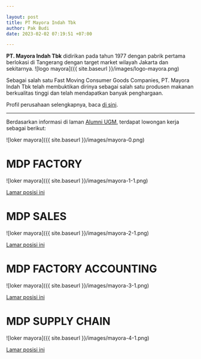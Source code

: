 ```yaml
---

layout: post
title: PT Mayora Indah Tbk
author: Pak Budi
date: 2023-02-02 07:19:51 +07:00

---
```


**PT. Mayora Indah Tbk** didirikan pada tahun 1977 dengan pabrik pertama berlokasi di Tangerang dengan target market wilayah Jakarta dan sekitarnya.
![logo mayora]({{ site.baseurl }}/images/logo-mayora.png)

Sebagai salah satu Fast Moving Consumer Goods Companies, PT. Mayora Indah Tbk telah membuktikan dirinya sebagai salah satu produsen makanan berkualitas tinggi dan telah mendapatkan banyak penghargaan.

Profil perusahaan selengkapnya, baca [di sini](https://www.mayoraindah.co.id/).

---

Berdasarkan informasi di laman [Alumni UGM](https://alumni.ugm.ac.id/2023/01/25/pt-mayora-indah-tbk-14/), terdapat lowongan kerja sebagai berikut:

![loker mayora]({{ site.baseurl }}/images/mayora-0.png)

# MDP FACTORY

![loker mayora]({{ site.baseurl }}/images/mayora-1-1.png)

<div class="apply"><a href="mailto:mayorakarir@mayora.co.id?subject=MDP FACTORY_2023_Kota Domisili">Lamar posisi ini</a></div>

# MDP SALES

![loker mayora]({{ site.baseurl }}/images/mayora-2-1.png)

<div class="apply"><a href="mailto:mayorakarir@mayora.co.id?subject=MDP SALES_2023_Kota Domisili">Lamar posisi ini</a></div>

# MDP FACTORY ACCOUNTING

![loker mayora]({{ site.baseurl }}/images/mayora-3-1.png)

<div class="apply"><a href="mailto:mayorakarir@mayora.co.id?subject=MDP FA_2023_Kota Domisili">Lamar posisi ini</a></div>

# MDP SUPPLY CHAIN

![loker mayora]({{ site.baseurl }}/images/mayora-4-1.png)

<div class="apply"><a href="mailto:mayorakarir@mayora.co.id?subject=MDP SCP_2023_Kota Domisili">Lamar posisi ini</a></div>
